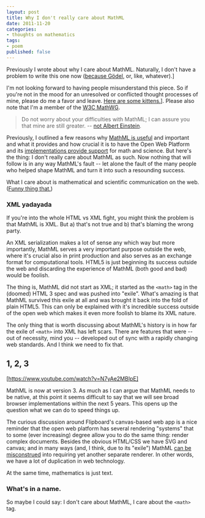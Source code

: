 ```yaml
---
layout: post
title: Why I don't really care about MathML
date: 2011-11-20
categories:
- thoughts on mathematics
tags:
- poem
published: false
---
```


Previously I wrote about why I care about MathML. Naturally, I don't have a problem to write this one now ([because Gödel](http://www.ams.org/notices/200703/rev-raatikainen.pdf), or, like, whatever).]

I'm not looking forward to having people misunderstand this piece. So if you're not in the mood for an unresolved or conflicted thought processes of mine, please do me a favor and leave. [Here are some kittens.](https://www.youtube.com/results?search_query=kittens)]. Please also note that I'm a member of the [W3C MathWG](http://www.w3.org/Math/).

> Do not worry about your difficulties with MathML; I can assure you that mine are still greater.
> -- [not Albert Einstein](http://en.wikiquote.org/wiki/Albert_Einstein#1940s).

Previously, I outlined a few reasons why [MathML is useful](http://boolesrings.org/krautzberger/2014/12/26/why-i-care-about-mathml/) and important and what it provides and how crucial it is to have the Open Web Platform and its [implementations provide support](http://boolesrings.org/krautzberger/2014/12/29/bonus-round-why-i-care-about-native-mathml/) for math and science. But here's the thing: I don't really care about MathML as such. Now nothing that will follow is in any way MathML's fault -- let alone the fault of the many people who helped shape MathML and turn it into such a resounding success.

What I care about is mathematical and scientific communication on the web. ([Funny thing that.](http://www.w3.org/Math/Documents/Charter2006.html#mission))

### XML yadayada

If you're into the whole HTML vs XML fight, you might think the problem is that MathML is XML. But a) that's not true and b) that's blaming the wrong party.

An XML serialization makes a lot of sense any which way but more importantly, MathML serves a very important purpose outside the web, where it's crucial also in print production and also serves as an exchange format for computational tools. HTML5 is just beginning its success outside the web and discarding the experience of MathML (both good and bad) would be foolish.

The thing is, MathML did not start as XML; it started as the `<math>` tag in the (doomed) HTML 3 spec and was pushed into "exile". What's amazing is that MathML survived this exile at all and was brought it back into the fold of plain HTML5. This can only be explained with it's incredible success outside of the open web which makes it even more foolish to blame its XML nature.

The only thing that is worth discussing about MathML's history is in how far the exile of `<math>` into XML has left scars. There are features that were -- out of necessity, mind you -- developed out of sync with a rapidly changing web standards. And I think we need to fix that.

## 1, 2, 3

[https://www.youtube.com/watch?v=N7yAe2MBIpE]

MathML is now at version 3. As much as I can argue that MathML needs to be native, at this point it seems difficult to say that we will see broad browser implementations within the next 5 years. This opens up the question what we can do to speed things up.

The curious discussion around Flipboard's canvas-based web app is a nice reminder that the open web platform has several rendering "systems" that to some (ever increasing) degree allow you to do the same thing: render complex documents. Besides the obvious HTML/CSS we have SVG and canvas; and in many ways (and, I think, due to its "exile") MathML [can be misconstrued](https://plus.google.com/+OjanVafai/posts/Czz9Aaw2L5z) into requiring yet another separate renderer. In other words, we have a lot of duplication in web technology.

At the same time, mathematics is just text.

### What's in a name.

So maybe I could say: I don't care about MathML, I care about the `<math>` tag.
